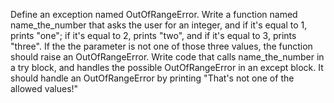 Define an exception named OutOfRangeError. Write a function named name_the_number that asks the user for an integer, and if it's equal to 1, prints "one"; if it's equal to 2, prints "two", and if it's equal to 3, prints "three". If the the parameter is not one of those three values, the function should raise an OutOfRangeError. Write code that calls name_the_number in a try block, and handles the possible OutOfRangeError in an except block. It should handle an OutOfRangeError by printing "That's not one of the allowed values!"
